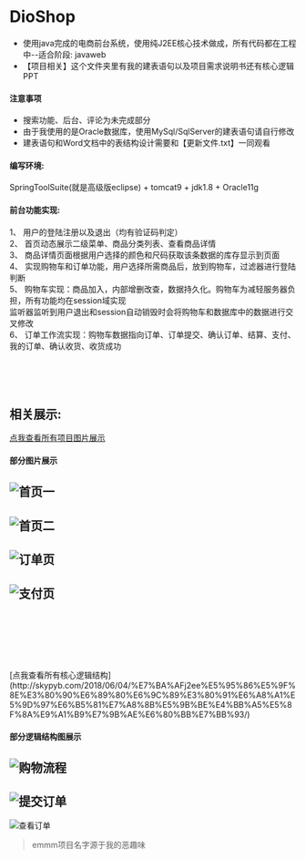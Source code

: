 # DioShop
* 使用java完成的电商前台系统，使用纯J2EE核心技术做成，所有代码都在工程中--适合阶段: javaweb   
* 【项目相关】这个文件夹里有我的建表语句以及项目需求说明书还有核心逻辑PPT


#### 注意事项
* 搜索功能、后台、评论为未完成部分
* 由于我使用的是Oracle数据库，使用MySql/SqlServer的建表语句请自行修改
* 建表语句和Word文档中的表结构设计需要和【更新文件.txt】一同观看


#### 编写环境:
SpringToolSuite(就是高级版eclipse) + tomcat9 + jdk1.8 + Oracle11g

#### 前台功能实现:
1、 用户的登陆注册以及退出（均有验证码判定）  
2、 首页动态展示二级菜单、商品分类列表、查看商品详情  
3、 商品详情页面根据用户选择的颜色和尺码获取该条数据的库存显示到页面  
4、 实现购物车和订单功能，用户选择所需商品后，放到购物车，过滤器进行登陆判断  
5、 购物车实现：商品加入，内部增删改查，数据持久化。购物车为减轻服务器负担，所有功能均在session域实现  
监听器监听到用户退出和session自动销毁时会将购物车和数据库中的数据进行交叉修改  
6、 订单工作流实现：购物车数据指向订单、订单提交、确认订单、结算、支付、我的订单、确认收货、收货成功  

  <br>
  <br>
  <br>
      
## 相关展示:
[点我查看所有项目图片展示](http://skypyb.com/2018/06/02/j2ee%E5%95%86%E5%9F%8E%E9%A1%B9%E7%9B%AE%E5%9B%BE%E7%89%87%E5%B1%95%E7%A4%BA/)  

#### 部分图片展示
![首页一](https://i.imgur.com/ZSLK1GV.jpg)  
---
![首页二](https://i.imgur.com/reQ1Jn4.jpg)  
---
![订单页](https://i.imgur.com/u9nBPb5.png)  
---
![支付页](https://i.imgur.com/pM0OKhC.png)  
---
  <br>
  <br>
  <br>
  <br>
  <br>
  <br>
[点我查看所有核心逻辑结构](http://skypyb.com/2018/06/04/%E7%BA%AFj2ee%E5%95%86%E5%9F%8E%E3%80%90%E6%89%80%E6%9C%89%E3%80%91%E6%A8%A1%E5%9D%97%E6%B5%81%E7%A8%8B%E5%9B%BE%E4%BB%A5%E5%8F%8A%E9%A1%B9%E7%9B%AE%E6%80%BB%E7%BB%93/)    

#### 部分逻辑结构图展示  
![购物流程](https://i.imgur.com/qzq5dUb.png)
---
![提交订单](https://i.imgur.com/p0Zx6Yr.png)
---
![查看订单](https://i.imgur.com/a31x71E.png)





>emmm项目名字源于我的恶趣味 
